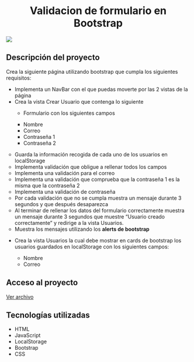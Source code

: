 
<h1 align="center"> Validacion de formulario en Bootstrap</h1>
<p align="left">
   <img src="https://img.shields.io/badge/STATUS-EN%20DESAROLLO-green">
   </p>
   

<h2> Descripción del proyecto</h2>
<p style="font size:18px;">Crea la siguiente página utilizando bootstrap que cumpla los siguientes requisitos:
<ul>
<li>Implementa un NavBar con el que puedas moverte por las 2 vistas de la página</li>
<li>Crea la vista Crear Usuario que contenga lo siguiente</li>
<ul><li type="circle">Formulario con los siguientes campos</li></ul>
<ul>
<li type="square">Nombre</li>
<li type="square">Correo</li>
<li type="square"> Contraseña 1</li>
<li type="square">Contraseña 2</li>
</ul></ul>
</p>
<ul>
<li type="circle">Guarda la información recogida de cada uno de los usuarios en localStorage</li>
<li type="circle">Implementa validación que obligue a rellenar todos los campos</li>
<li type="circle">Implementa una validación para el correo</li>
<li type="circle">Implementa una validación que comprueba que la contraseña 1 es la misma que la contraseña 2</li>
<li type="circle">Implementa una validación de contraseña</li>
<li type="circle">Por cada validación que no se cumpla muestra un mensaje durante 3 segundos y que después desaparezca</li>
<li type="circle">Al terminar de rellenar los datos del formulario correctamente muestra un mensaje durante 3 segundos que muestre “Usuario creado correctamente” y redirige a la vista Usuarios.</li>
<li type="circle">Muestra los mensajes utilizando los <strong>alerts de bootstrap</strong></li>
</ul>
<p>
<ul>
<li>Crea la vista Usuarios la cual debe mostrar en cards de bootstrap los usuarios guardados en localStorage con los siguientes campos:</li>
<ul>
<li type="circle">Nombre</li>
<li type="circle">Correo</li>
</ul>
</ul>
</p>

<h2>Acceso al proyecto</h2>
<a href="https://github.com/maryrrr/Bootstrap_localStorage.git"/>Ver archivo</a>

<h2>Tecnologías utilizadas</h2>
<ul>
<li> HTML</li>
<li>JavaScript</li>
<li>LocalStorage</li>
<li>Bootstrap</li>
<li>CSS</li>
</ul>
